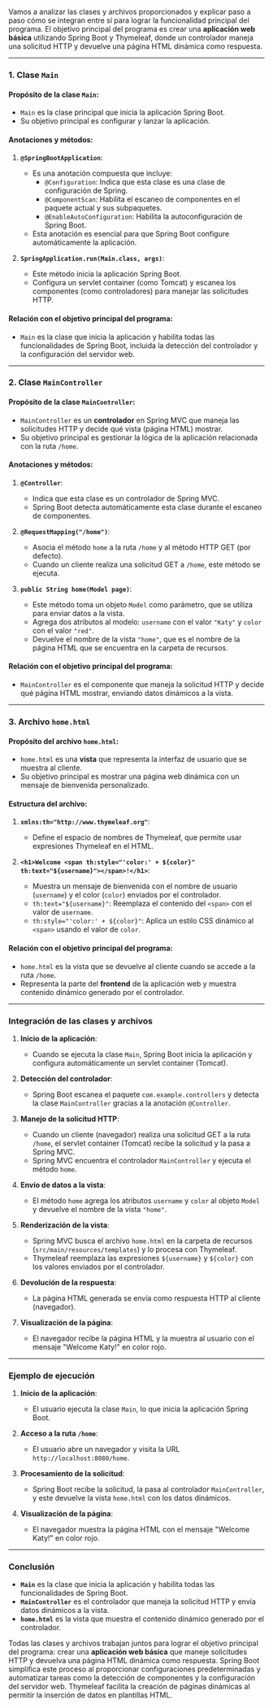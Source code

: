 Vamos a analizar las clases y archivos proporcionados y explicar paso a paso cómo se integran entre sí para lograr la funcionalidad principal del programa. El objetivo principal del programa es crear una **aplicación web básica** utilizando Spring Boot y Thymeleaf, donde un controlador maneja una solicitud HTTP y devuelve una página HTML dinámica como respuesta.

---

### **1. Clase `Main`**

#### **Propósito de la clase `Main`**:
- `Main` es la clase principal que inicia la aplicación Spring Boot.
- Su objetivo principal es configurar y lanzar la aplicación.

#### **Anotaciones y métodos**:
1. **`@SpringBootApplication`**:
    - Es una anotación compuesta que incluye:
        - `@Configuration`: Indica que esta clase es una clase de configuración de Spring.
        - `@ComponentScan`: Habilita el escaneo de componentes en el paquete actual y sus subpaquetes.
        - `@EnableAutoConfiguration`: Habilita la autoconfiguración de Spring Boot.
    - Esta anotación es esencial para que Spring Boot configure automáticamente la aplicación.

2. **`SpringApplication.run(Main.class, args)`**:
    - Este método inicia la aplicación Spring Boot.
    - Configura un servlet container (como Tomcat) y escanea los componentes (como controladores) para manejar las solicitudes HTTP.

#### **Relación con el objetivo principal del programa**:
- `Main` es la clase que inicia la aplicación y habilita todas las funcionalidades de Spring Boot, incluida la detección del controlador y la configuración del servidor web.

---

### **2. Clase `MainController`**

#### **Propósito de la clase `MainController`**:
- `MainController` es un **controlador** en Spring MVC que maneja las solicitudes HTTP y decide qué vista (página HTML) mostrar.
- Su objetivo principal es gestionar la lógica de la aplicación relacionada con la ruta `/home`.

#### **Anotaciones y métodos**:
1. **`@Controller`**:
    - Indica que esta clase es un controlador de Spring MVC.
    - Spring Boot detecta automáticamente esta clase durante el escaneo de componentes.

2. **`@RequestMapping("/home")`**:
    - Asocia el método `home` a la ruta `/home` y al método HTTP GET (por defecto).
    - Cuando un cliente realiza una solicitud GET a `/home`, este método se ejecuta.

3. **`public String home(Model page)`**:
    - Este método toma un objeto `Model` como parámetro, que se utiliza para enviar datos a la vista.
    - Agrega dos atributos al modelo: `username` con el valor `"Katy"` y `color` con el valor `"red"`.
    - Devuelve el nombre de la vista `"home"`, que es el nombre de la página HTML que se encuentra en la carpeta de recursos.

#### **Relación con el objetivo principal del programa**:
- `MainController` es el componente que maneja la solicitud HTTP y decide qué página HTML mostrar, enviando datos dinámicos a la vista.

---

### **3. Archivo `home.html`**

#### **Propósito del archivo `home.html`**:
- `home.html` es una **vista** que representa la interfaz de usuario que se muestra al cliente.
- Su objetivo principal es mostrar una página web dinámica con un mensaje de bienvenida personalizado.

#### **Estructura del archivo**:
1. **`xmlns:th="http://www.thymeleaf.org"`**:
    - Define el espacio de nombres de Thymeleaf, que permite usar expresiones Thymeleaf en el HTML.

2. **`<h1>Welcome <span th:style="'color:' + ${color}" th:text="${username}"></span>!</h1>`**:
    - Muestra un mensaje de bienvenida con el nombre de usuario (`username`) y el color (`color`) enviados por el controlador.
    - `th:text="${username}"`: Reemplaza el contenido del `<span>` con el valor de `username`.
    - `th:style="'color:' + ${color}"`: Aplica un estilo CSS dinámico al `<span>` usando el valor de `color`.

#### **Relación con el objetivo principal del programa**:
- `home.html` es la vista que se devuelve al cliente cuando se accede a la ruta `/home`.
- Representa la parte del **frontend** de la aplicación web y muestra contenido dinámico generado por el controlador.

---

### **Integración de las clases y archivos**

1. **Inicio de la aplicación**:
    - Cuando se ejecuta la clase `Main`, Spring Boot inicia la aplicación y configura automáticamente un servlet container (Tomcat).

2. **Detección del controlador**:
    - Spring Boot escanea el paquete `com.example.controllers` y detecta la clase `MainController` gracias a la anotación `@Controller`.

3. **Manejo de la solicitud HTTP**:
    - Cuando un cliente (navegador) realiza una solicitud GET a la ruta `/home`, el servlet container (Tomcat) recibe la solicitud y la pasa a Spring MVC.
    - Spring MVC encuentra el controlador `MainController` y ejecuta el método `home`.

4. **Envío de datos a la vista**:
    - El método `home` agrega los atributos `username` y `color` al objeto `Model` y devuelve el nombre de la vista `"home"`.

5. **Renderización de la vista**:
    - Spring MVC busca el archivo `home.html` en la carpeta de recursos (`src/main/resources/templates`) y lo procesa con Thymeleaf.
    - Thymeleaf reemplaza las expresiones `${username}` y `${color}` con los valores enviados por el controlador.

6. **Devolución de la respuesta**:
    - La página HTML generada se envía como respuesta HTTP al cliente (navegador).

7. **Visualización de la página**:
    - El navegador recibe la página HTML y la muestra al usuario con el mensaje "Welcome Katy!" en color rojo.

---

### **Ejemplo de ejecución**

1. **Inicio de la aplicación**:
    - El usuario ejecuta la clase `Main`, lo que inicia la aplicación Spring Boot.

2. **Acceso a la ruta `/home`**:
    - El usuario abre un navegador y visita la URL `http://localhost:8080/home`.

3. **Procesamiento de la solicitud**:
    - Spring Boot recibe la solicitud, la pasa al controlador `MainController`, y este devuelve la vista `home.html` con los datos dinámicos.

4. **Visualización de la página**:
    - El navegador muestra la página HTML con el mensaje "Welcome Katy!" en color rojo.

---

### **Conclusión**

- **`Main`** es la clase que inicia la aplicación y habilita todas las funcionalidades de Spring Boot.
- **`MainController`** es el controlador que maneja la solicitud HTTP y envía datos dinámicos a la vista.
- **`home.html`** es la vista que muestra el contenido dinámico generado por el controlador.

Todas las clases y archivos trabajan juntos para lograr el objetivo principal del programa: crear una **aplicación web básica** que maneje solicitudes HTTP y devuelva una página HTML dinámica como respuesta. Spring Boot simplifica este proceso al proporcionar configuraciones predeterminadas y automatizar tareas como la detección de componentes y la configuración del servidor web. Thymeleaf facilita la creación de páginas dinámicas al permitir la inserción de datos en plantillas HTML.